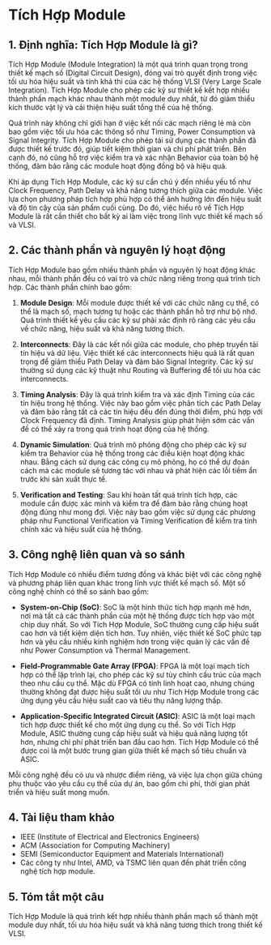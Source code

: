 # Tích Hợp Module

## 1. Định nghĩa: Tích Hợp Module là gì?
Tích Hợp Module (Module Integration) là một quá trình quan trọng trong thiết kế mạch số (Digital Circuit Design), đóng vai trò quyết định trong việc tối ưu hóa hiệu suất và tính khả thi của các hệ thống VLSI (Very Large Scale Integration). Tích Hợp Module cho phép các kỹ sư thiết kế kết hợp nhiều thành phần mạch khác nhau thành một module duy nhất, từ đó giảm thiểu kích thước vật lý và cải thiện hiệu suất tổng thể của hệ thống.

Quá trình này không chỉ giới hạn ở việc kết nối các mạch riêng lẻ mà còn bao gồm việc tối ưu hóa các thông số như Timing, Power Consumption và Signal Integrity. Tích Hợp Module cho phép tái sử dụng các thành phần đã được thiết kế trước đó, giúp tiết kiệm thời gian và chi phí phát triển. Bên cạnh đó, nó cũng hỗ trợ việc kiểm tra và xác nhận Behavior của toàn bộ hệ thống, đảm bảo rằng các module hoạt động đồng bộ và hiệu quả.

Khi áp dụng Tích Hợp Module, các kỹ sư cần chú ý đến nhiều yếu tố như Clock Frequency, Path Delay và khả năng tương thích giữa các module. Việc lựa chọn phương pháp tích hợp phù hợp có thể ảnh hưởng lớn đến hiệu suất và độ tin cậy của sản phẩm cuối cùng. Do đó, việc hiểu rõ về Tích Hợp Module là rất cần thiết cho bất kỳ ai làm việc trong lĩnh vực thiết kế mạch số và VLSI.

## 2. Các thành phần và nguyên lý hoạt động
Tích Hợp Module bao gồm nhiều thành phần và nguyên lý hoạt động khác nhau, mỗi thành phần đều có vai trò và chức năng riêng trong quá trình tích hợp. Các thành phần chính bao gồm:

1. **Module Design**: Mỗi module được thiết kế với các chức năng cụ thể, có thể là mạch số, mạch tương tự hoặc các thành phần hỗ trợ như bộ nhớ. Quá trình thiết kế yêu cầu các kỹ sư phải xác định rõ ràng các yêu cầu về chức năng, hiệu suất và khả năng tương thích.

2. **Interconnects**: Đây là các kết nối giữa các module, cho phép truyền tải tín hiệu và dữ liệu. Việc thiết kế các interconnects hiệu quả là rất quan trọng để giảm thiểu Path Delay và đảm bảo Signal Integrity. Các kỹ sư thường sử dụng các kỹ thuật như Routing và Buffering để tối ưu hóa các interconnects.

3. **Timing Analysis**: Đây là quá trình kiểm tra và xác định Timing của các tín hiệu trong hệ thống. Việc này bao gồm việc phân tích các Path Delay và đảm bảo rằng tất cả các tín hiệu đều đến đúng thời điểm, phù hợp với Clock Frequency đã định. Timing Analysis giúp phát hiện sớm các vấn đề có thể xảy ra trong quá trình hoạt động của hệ thống.

4. **Dynamic Simulation**: Quá trình mô phỏng động cho phép các kỹ sư kiểm tra Behavior của hệ thống trong các điều kiện hoạt động khác nhau. Bằng cách sử dụng các công cụ mô phỏng, họ có thể dự đoán cách mà các module sẽ tương tác với nhau và phát hiện các lỗi tiềm ẩn trước khi sản xuất thực tế.

5. **Verification and Testing**: Sau khi hoàn tất quá trình tích hợp, các module cần được xác minh và kiểm tra để đảm bảo rằng chúng hoạt động đúng như mong đợi. Việc này bao gồm việc sử dụng các phương pháp như Functional Verification và Timing Verification để kiểm tra tính chính xác và hiệu suất của hệ thống.

## 3. Công nghệ liên quan và so sánh
Tích Hợp Module có nhiều điểm tương đồng và khác biệt với các công nghệ và phương pháp liên quan khác trong lĩnh vực thiết kế mạch số. Một số công nghệ chính có thể so sánh bao gồm:

- **System-on-Chip (SoC)**: SoC là một hình thức tích hợp mạnh mẽ hơn, nơi mà tất cả các thành phần của một hệ thống được tích hợp vào một chip duy nhất. So với Tích Hợp Module, SoC thường cung cấp hiệu suất cao hơn và tiết kiệm diện tích hơn. Tuy nhiên, việc thiết kế SoC phức tạp hơn và yêu cầu nhiều kinh nghiệm hơn trong việc quản lý các vấn đề như Power Consumption và Thermal Management.

- **Field-Programmable Gate Array (FPGA)**: FPGA là một loại mạch tích hợp có thể lập trình lại, cho phép các kỹ sư tùy chỉnh cấu trúc của mạch theo nhu cầu cụ thể. Mặc dù FPGA có tính linh hoạt cao, nhưng chúng thường không đạt được hiệu suất tối ưu như Tích Hợp Module trong các ứng dụng yêu cầu hiệu suất cao và tiêu thụ năng lượng thấp.

- **Application-Specific Integrated Circuit (ASIC)**: ASIC là một loại mạch tích hợp được thiết kế cho một ứng dụng cụ thể. So với Tích Hợp Module, ASIC thường cung cấp hiệu suất và hiệu quả năng lượng tốt hơn, nhưng chi phí phát triển ban đầu cao hơn. Tích Hợp Module có thể được coi là một bước trung gian giữa thiết kế mạch số tiêu chuẩn và ASIC.

Mỗi công nghệ đều có ưu và nhược điểm riêng, và việc lựa chọn giữa chúng phụ thuộc vào yêu cầu cụ thể của dự án, bao gồm chi phí, thời gian phát triển và hiệu suất mong muốn.

## 4. Tài liệu tham khảo
- IEEE (Institute of Electrical and Electronics Engineers)
- ACM (Association for Computing Machinery)
- SEMI (Semiconductor Equipment and Materials International)
- Các công ty như Intel, AMD, và TSMC liên quan đến phát triển công nghệ tích hợp module.

## 5. Tóm tắt một câu
Tích Hợp Module là quá trình kết hợp nhiều thành phần mạch số thành một module duy nhất, tối ưu hóa hiệu suất và khả năng tương thích trong thiết kế VLSI.